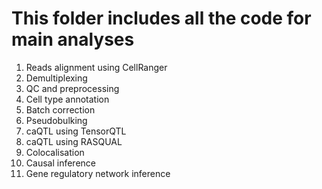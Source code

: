 # This folder includes all the code for main analyses


1. Reads alignment using CellRanger
2. Demultiplexing
3. QC and preprocessing
4. Cell type annotation
5. Batch correction
6. Pseudobulking
7. caQTL using TensorQTL
8. caQTL using RASQUAL
9. Colocalisation
10. Causal inference
11. Gene regulatory network inference
